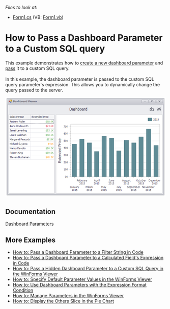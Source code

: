 <!-- default file list -->
*Files to look at*:

* [Form1.cs](./CS/Dashboard_ParametersAndCustomSQL/Form1.cs) (VB: [Form1.vb](./VB/Dashboard_ParametersAndCustomSQL/Form1.vb))
<!-- default file list end -->
# How to Pass a Dashboard Parameter to a Custom SQL query


This example demonstrates how to [create a new dashboard parameter](https://docs.devexpress.com/Dashboard/16169) and [pass](https://docs.devexpress.com/Dashboard/16170) it to a custom SQL query.<br /><br />In this example, the dashboard parameter is passed to the custom SQL query parameter's expression. This allows you to dynamically change the query passed to the server.</p>

![screenshot](/images/screenshot.png)

## Documentation

[Dashboard Parameters](https://docs.devexpress.com/Dashboard/116918)

## More Examples

* [How to: Pass a Dashboard Parameter to a Filter String in Code](https://github.com/DevExpress-Examples/how-to-pass-a-dashboard-parameter-to-a-filter-string-in-code-e5117)
* [How to: Pass a Dashboard Parameter to a Calculated Field's Expression in Code](https://github.com/DevExpress-Examples/how-to-pass-a-dashboard-parameter-to-a-calculated-fields-expression-in-code-e5135)
* [How to: Pass a Hidden Dashboard Parameter to a Custom SQL Query in the WinForms Viewer](https://github.com/DevExpress-Examples/how-to-pass-a-hidden-dashboard-parameter-to-a-custom-sql-query-in-the-winforms-viewer-t338459)
* [How to: Specify Default Parameter Values in the WinForms Viewer](https://github.com/DevExpress-Examples/how-to-specify-default-parameter-values-in-the-winforms-viewer-t475858)
* [How to: Use Dashboard Parameters with the Expression Format Condition](https://github.com/DevExpress-Examples/how-to-usedashboard-parameters-with-the-expressionformat-condition-t260065)
* [How to: Manage Parameters in the WinForms Viewer](https://github.com/DevExpress-Examples/winforms-dashboard-how-to-manage-dashboard-parameters-in-code-t635871)
* [How to: Display the Others Slice in the Pie Chart](https://github.com/DevExpress-Examples/how-to-display-pie-chart-others-slice)

